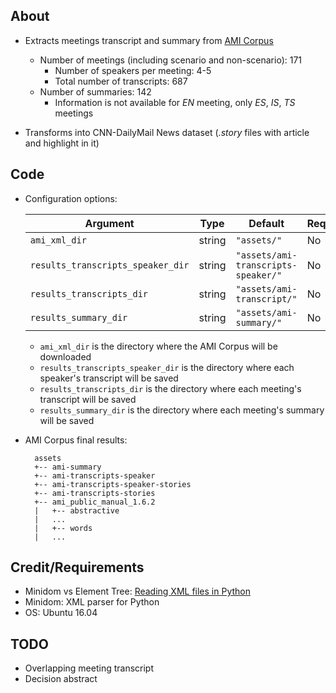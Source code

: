 ## About
* Extracts meetings transcript and summary from [AMI Corpus](http://groups.inf.ed.ac.uk/ami/download/)
   * Number of meetings (including scenario and non-scenario): 171
        * Number of speakers per meeting: 4-5
        * Total number of transcripts: 687
   * Number of summaries: 142
        * Information is not available for *EN* meeting, only *ES*, *IS*, *TS* meetings

* Transforms into CNN-DailyMail News dataset (*.story* files with article and highlight in it)

## Code
* Configuration options:
  
    | **Argument**                      | **Type** | **Default**                         | **Required?** |
    |-----------------------------------|----------|-------------------------------------|---------------|
    | `ami_xml_dir`                     | string   | `"assets/"`                         | No            |
    | `results_transcripts_speaker_dir` | string   | `"assets/ami-transcripts-speaker/"` | No            |
    | `results_transcripts_dir`         | string   | `"assets/ami-transcript/"`          | No            |
    | `results_summary_dir`             | string   | `"assets/ami-summary/"`             | No            |

    + `ami_xml_dir` is the directory where the AMI Corpus will be downloaded
    + `results_transcripts_speaker_dir` is the directory where each speaker's transcript will be saved 
    + `results_transcripts_dir` is the directory where each meeting's transcript will be saved
    + `results_summary_dir` is the directory where each meeting's summary will be saved

* AMI Corpus final results:

        assets
        +-- ami-summary 
        +-- ami-transcripts-speaker
        +-- ami-transcripts-speaker-stories
        +-- ami-transcripts-stories
        +-- ami_public_manual_1.6.2
        |   +-- abstractive
        |   ...
        |   +-- words
        |   ...
        
        
## Credit/Requirements
* Minidom vs Element Tree: [Reading XML files in Python](http://stackabuse.com/reading-and-writing-xml-files-in-python/)
* Minidom: XML parser for Python
* OS: Ubuntu 16.04

## TODO
* Overlapping meeting transcript
* Decision abstract